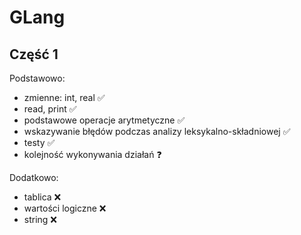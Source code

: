 # GLang

## Część 1

Podstawowo:
- zmienne: int, real ✅
- read, print ✅
- podstawowe operacje arytmetyczne ✅
- wskazywanie błędów podczas analizy leksykalno-składniowej ✅
- testy ✅
- kolejność wykonywania działań ❓

Dodatkowo:
- tablica ❌
- wartości logiczne ❌
- string ❌
